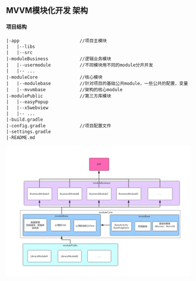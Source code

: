 ## MVVM模块化开发 架构

#### 项目结构

```
|-app						//项目主模块
|	|--libs
|	|--src
|-moduleBusiness			//逻辑业务模块
|	|--usermodule			//不同模块用不同的module分开开发
|	|-- ...
|-moduleCore				//核心模块
|	|--modulebase			//针对项目的基础公共module，一些公共的配置，变量
|	|--mvvmbase				//架构的核心module
|-modulePublic				//第三方库模块
|	|--easyPopup
|	|--x5webview
|	|-- ...
|-build.gradle
|-config.gradle				//项目配置文件
|-settings.gradle
|-README.md
```

  <img src="./imgs/MVVMProject.png" width="800px" />     